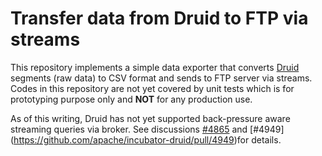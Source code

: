 # Transfer data from Druid to FTP via streams

This repository implements a simple data exporter that converts [Druid](http://druid.io/) segments
(raw data) to CSV format and sends to FTP server via streams. Codes in this repository are not yet
covered by unit tests which is for prototyping purpose only and **NOT** for any production use.

As of this writing, Druid has not yet supported back-pressure aware streaming queries via broker.
See discussions [#4865](https://github.com/apache/incubator-druid/issues/4865) and [#4949]
(https://github.com/apache/incubator-druid/pull/4949)for details.
